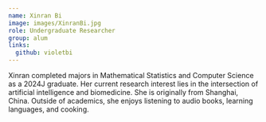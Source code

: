 ```yaml
---
name: Xinran Bi
image: images/XinranBi.jpg
role: Undergraduate Researcher
group: alum
links:
  github: violetbi
---
```


Xinran completed majors in Mathematical Statistics and Computer Science as a 2024J graduate. Her current research interest lies in the intersection of artificial intelligence and biomedicine. She is originally from Shanghai, China. Outside of academics, she enjoys listening to audio books, learning languages, and cooking.
